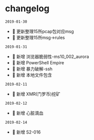# changelog


`2019-01-30`

- 🌟 更新整理15所pcap包对应msg
- 🌟 更新整理15所msg->rules

`2019-01-31`
- 🌟 新增  浏览器脆弱性-ms10_002_aurora
- 🌟 新增  PowerShell Empire
- 🌟 新增  暴力破解-ssh
- 🌟 新增  本地文件包含

`2019-02-11`
- 🌟 新增  XMR(门罗币)挖矿

`2019-02-12`
- 🌟 新增  心脏滴血

`2019-02-14`
- 🌟 新增  S2-016